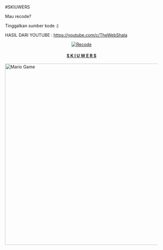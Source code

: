 
#SKIUWERS
>
Mau recode?
>
Tinggalkan sumber kode :)
>
HASIL DARI YOUTUBE : https://youtube.com/c/TheWebShala


>
>
>
</div>
<p align="center">
  <a href="https://github.com/projectskiuwers"><img title="Recode" src="https://img.shields.io/badge/Recode-Skiuwers-red.svg?style=for-the-badge&logo=github" /></a>
  <h4 align="center">
  <a href="https://wa.me/6287776101997"> S K I U W E R S </a>
</h4>
</p>

<img src="https://github.com/TheDudeThatCode/TheDudeThatCode/blob/master/Assets/Mario_Gameplay.gif" alt="Mario Game" width="600" />
